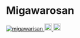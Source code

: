 # Migawarosan
<p align="left">
  <a href="https://github.com/migawarisan/profile">
    <img src="https://komarev.com/ghpvc/?username=migawarisan" alt="migawarisan" />
  </a>
  <a href="http://twitter.com/migawarisandayo">
    <img height="20" src="https://img.shields.io/twitter/follow/yutkat?label=Twitter&logo=twitter&style=flat" />
  </a>
  <a href="https://github.com/migawarisan">
    <img height="20" src="https://img.shields.io/github/followers/migawarisan?label=follow&logo=github&style=flat" />
  </a>
